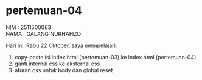 ﻿# pertemuan-04

NIM : 2511500063<br>
NAMA : GALANG NURHAFIZD<br>

Hari ini, Rabu 22 Oktober, saya mempelajari:
<ol>
  <li>copy-paste isi index.html (pertemuan-03) ke index.html (pertemuan-04)</li>
  <li>ganti internal css ke eksternal css</li>
  <li>aturan css untuk body dan global reset</li>
<ol>
